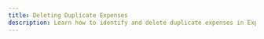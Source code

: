 ```yaml
---  
title: Deleting Duplicate Expenses  
description: Learn how to identify and delete duplicate expenses in Expensify to maintain accurate financial records.  
---  
```

